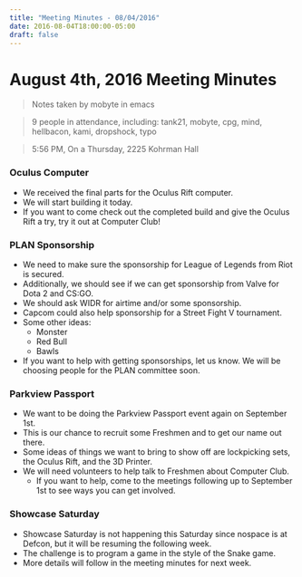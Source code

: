 ```yaml
---
title: "Meeting Minutes - 08/04/2016"
date: 2016-08-04T18:00:00-05:00
draft: false
---
```


# August 4th, 2016 Meeting Minutes
> Notes taken by mobyte in emacs

> 9 people in attendance, including: tank21, mobyte, cpg, mind, hellbacon, kami, dropshock, typo

> 5:56 PM, On a Thursday, 2225 Kohrman Hall

### Oculus Computer
- We received the final parts for the Oculus Rift computer.
- We will start building it today.
- If you want to come check out the completed build and give the Oculus Rift a try, try it out at Computer Club!

### PLAN Sponsorship
- We need to make sure the sponsorship for League of Legends from Riot is secured.
- Additionally, we should see if we can get sponsorship from Valve for Dota 2 and CS:GO.
- We should ask WIDR for airtime and/or some sponsorship.
- Capcom could also help sponsorship for a Street Fight V tournament.
- Some other ideas:
  - Monster
  - Red Bull
  - Bawls
- If you want to help with getting sponsorships, let us know. We will be choosing people for the PLAN committee soon.

### Parkview Passport
- We want to be doing the Parkview Passport event again on September 1st.
- This is our chance to recruit some Freshmen and to get our name out there.
- Some ideas of things we want to bring to show off are lockpicking sets, the Oculus Rift, and the 3D Printer.
- We will need volunteers to help talk to Freshmen about Computer Club.
  - If you want to help, come to the meetings following up to September 1st to see ways you can get involved.

### Showcase Saturday
- Showcase Saturday is not happening this Saturday since nospace is at Defcon, but it will be resuming the following week.
- The challenge is to program a game in the style of the Snake game.
- More details will follow in the meeting minutes for next week.

